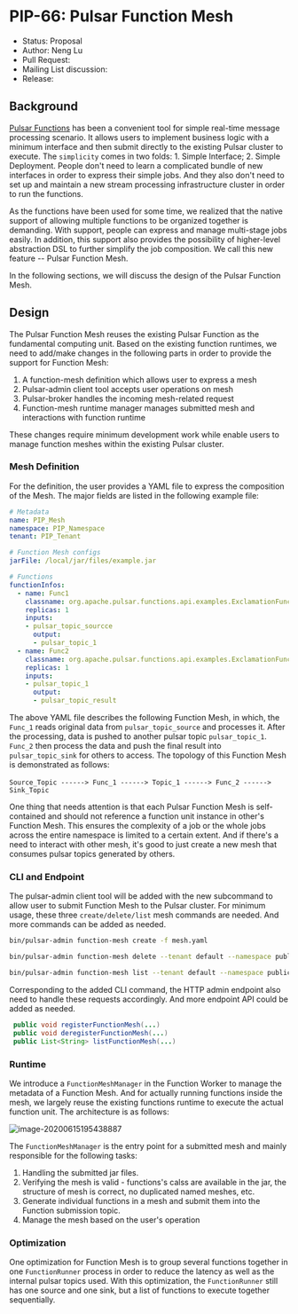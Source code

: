 # PIP-66: Pulsar Function Mesh

- Status: Proposal
- Author: Neng Lu
- Pull Request: 
- Mailing List discussion:
- Release:

## Background

[Pulsar Functions](https://github.com/apache/pulsar/wiki/PIP-15:-Pulsar-Functions) has been a convenient tool for simple real-time message processing scenario. It allows users to implement business logic with a minimum interface and then submit directly to the existing Pulsar cluster to execute. The `simplicity` comes in two folds: 1. Simple Interface; 2. Simple Deployment. People don't need to learn a complicated bundle of new interfaces in order to express their simple jobs. And they also don't need to set up and maintain a new stream processing infrastructure cluster in order to run the functions. 

As the functions have been used for some time, we realized that the native support of allowing multiple functions to be organized together is demanding. With support, people can express and manage multi-stage jobs easily. In addition, this support also provides the possibility of higher-level abstraction DSL to further simplify the job composition. We call this new feature -- Pulsar Function Mesh.

In the following sections, we will discuss the design of the Pulsar Function Mesh.

## Design

The Pulsar Function Mesh reuses the existing Pulsar Function as the fundamental computing unit. Based on the existing function runtimes, we need to add/make changes in the following parts in order to provide the support for Function Mesh:

1. A function-mesh definition which allows user to express a mesh
2. Pulsar-admin client tool accepts user operations on mesh
3. Pulsar-broker handles the incoming mesh-related request
4. Function-mesh runtime manager manages submitted mesh and interactions with function runtime

These changes require minimum development work while enable users to manage function meshes within the existing Pulsar cluster.

### Mesh Definition

For the definition, the user provides a YAML file to express the composition of the Mesh. The major fields are listed in the following example file:

```yaml
# Metadata 
name: PIP_Mesh
namespace: PIP_Namespace
tenant: PIP_Tenant

# Function Mesh configs
jarFile: /local/jar/files/example.jar

# Functions
functionInfos:
  - name: Func1
    classname: org.apache.pulsar.functions.api.examples.ExclamationFunction
    replicas: 1
    inputs:
    - pulsar_topic_sourcce
      output:
      - pulsar_topic_1
  - name: Func2
    classname: org.apache.pulsar.functions.api.examples.ExclamationFunction
    replicas: 1
    inputs:
    - pulsar_topic_1
      output:
      - pulsar_topic_result		
```

The above YAML file describes the following Function Mesh, in which, the `Func_1` reads original data from `pulsar_topic_source` and processes it. After the processing, data is pushed to another pulsar topic `pulsar_topic_1`. `Func_2` then process the data and push the final result into `pulsar_topic_sink` for others to access. The topology of this Function Mesh is demonstrated as follows:

​			```Source_Topic ------> Func_1 ------> Topic_1 ------> Func_2 ------> Sink_Topic```

One thing that needs attention is that each Pulsar Function Mesh is self-contained and should not reference a function unit instance in other's Function Mesh. This ensures the complexity of a job or the whole jobs across the entire namespace is limited to a certain extent. And if there's a need to interact with other mesh, it's good to just create a new mesh that consumes pulsar topics generated by others.

### CLI and Endpoint

The pulsar-admin client tool will be added with the new subcommand to allow user to submit Function Mesh to the Pulsar cluster. For minimum usage, these three `create/delete/list` mesh commands are needed. And more commands can be added as needed.

```bash
bin/pulsar-admin function-mesh create -f mesh.yaml
```

```bash
bin/pulsar-admin function-mesh delete --tenant default --namespace public --name pip-mesh
```

```bash
bin/pulsar-admin function-mesh list --tenant default --namespace public
```

Corresponding to the added CLI command, the HTTP admin endpoint also need to handle these requests accordingly. And more endpoint API could be added as needed.

```java
 public void registerFunctionMesh(...)
 public void deregisterFunctionMesh(...)
 public List<String> listFunctionMesh(...)
```

### Runtime

We introduce a `FunctionMeshManager` in the Function Worker to manage the metadata of a Function Mesh. And for actually running functions inside the mesh, we largely reuse the existing functions runtime to execute the actual function unit. The architecture is as follows:

![image-20200615195438887](https://user-images.githubusercontent.com/16407807/84837722-a515ca00-afed-11ea-8e9b-1fd216e8458e.png)

The `FunctionMeshManager` is the entry point for a submitted mesh and mainly responsible for the following tasks:

1. Handling the submitted jar files.
2. Verifying the mesh is valid - functions's calss are available in the jar, the structure of mesh is correct, no duplicated named meshes, etc.
3. Generate individual functions in a mesh and submit them into the Function submission topic.
4. Manage the mesh based on the user's operation

### Optimization

One optimization for Function Mesh is to group several functions together in one `FunctionRunner` process in order to reduce the latency as well as the internal pulsar topics used. With this optimization, the `FunctionRunner` still has one source and one sink, but a list of functions to execute together sequentially.
